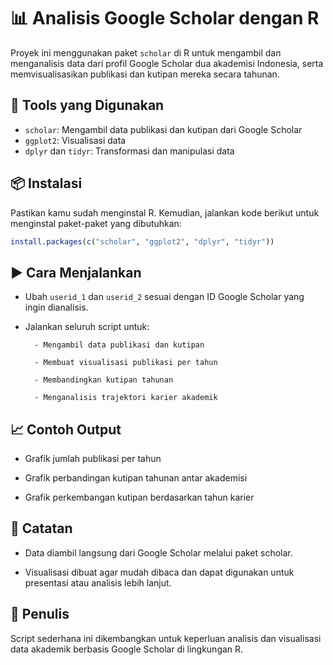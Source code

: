 # 📊 Analisis Google Scholar dengan R

Proyek ini menggunakan paket `scholar` di R untuk mengambil dan menganalisis data dari profil Google Scholar dua akademisi Indonesia, serta memvisualisasikan publikasi dan kutipan mereka secara tahunan.

## 🧰 Tools yang Digunakan

- `scholar`: Mengambil data publikasi dan kutipan dari Google Scholar
- `ggplot2`: Visualisasi data
- `dplyr` dan `tidyr`: Transformasi dan manipulasi data

## 📦 Instalasi

Pastikan kamu sudah menginstal R. Kemudian, jalankan kode berikut untuk menginstal paket-paket yang dibutuhkan:

```r
install.packages(c("scholar", "ggplot2", "dplyr", "tidyr"))
```

## ▶️ Cara Menjalankan

- Ubah `userid_1` dan `userid_2` sesuai dengan ID Google Scholar yang ingin dianalisis.

- Jalankan seluruh script untuk:

        - Mengambil data publikasi dan kutipan

        - Membuat visualisasi publikasi per tahun

        - Membandingkan kutipan tahunan

        - Menganalisis trajektori karier akademik

## 📈 Contoh Output

- Grafik jumlah publikasi per tahun

- Grafik perbandingan kutipan tahunan antar akademisi

- Grafik perkembangan kutipan berdasarkan tahun karier

## 📑 Catatan

- Data diambil langsung dari Google Scholar melalui paket scholar.
  
- Visualisasi dibuat agar mudah dibaca dan dapat digunakan untuk presentasi atau analisis lebih lanjut.

## 👤 Penulis

Script sederhana ini dikembangkan untuk keperluan analisis dan visualisasi data akademik berbasis Google Scholar di lingkungan R.
